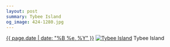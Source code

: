 ```yaml
---
layout: post
summary: Tybee Island
og_image: 424-1280.jpg
---
```


<p>
  <time><a href="/424">{{ page.date | date: "%B %e, %Y" }}</a></time>
  <a href="/424"><img src="{{ site.assets_url }}/424-640.jpg" srcset="{{ site.assets_url }}/424-1280.jpg 1280w, {{ site.assets_url }}/424-960.jpg 960w, {{ site.assets_url }}/424-640.jpg 640w, {{ site.assets_url }}/424-320.jpg 320w" sizes="(min-width: 700px) 50vw, calc(100vw - 2rem)" alt="Tybee Island" /></a>
  <span>Tybee Island</span>
</p>
